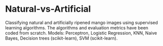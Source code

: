 # Natural-vs-Artificial


Classifying natural and artificially ripened mango images using supervised learning algorithms. The algorithms and evaluation metrics have been coded from scratch.
Models: Perceptron, Logistic Regression, KNN, Naive Bayes, Decision trees (scikit-learn), SVM (scikit-learn).
